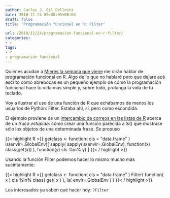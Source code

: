 ```yaml
---
author: Carlos J. Gil Bellosta
date: 2010-11-24 09:08:05+00:00
draft: false
title: 'Programación funcional en R: Filter'

url: /2010/11/24/programacion-funcional-en-r-filter/
categories:
- r
tags:
- r
- programación funcional
---
```


Quienes acudan a [Mieres la semana que viene](http://www.datanalytics.com/2010/10/29/ii-jornadas-de-usuarios-de-r/) me oirán hablar de programación funcional en R. Algo de lo que no hablaré pero que dejaré acá escrito como abrebocas es un pequeño ejemplo de cómo la programación funcional hace tu vida más simple y, sobre todo, prolonga la vida de tu teclado.

Voy a ilustrar el uso de una función de R que echábamos de menos los usuarios de Python: Filter. Estaba ahí, sí, pero como escondida.

El ejemplo proviene de un [intercambio de correos en las listas de R](https://stat.ethz.ch/pipermail/r-help/2010-November/258901.html) acerca de un _truco estúpido_: cómo crear una función parecida a ls() que mostrase sólo los objetos de una determinada frase. Se propuso


{{< highlight R >}}
getclass <- function( cls = "data.frame" ) ls(envir=.GlobalEnv)[
                sapply(
                    sapply(ls(envir=.GlobalEnv), function(x) class(get(x)) ),
                    function(y) cls %in% y)   ]
{{< / highlight >}}


Usando la función Filter podemos hacer lo mismo mucho más sucintamente:


{{< highlight R >}}
getclass <- function( cls = "data.frame" )
    Filter( function( x ) cls %in% class( get( x ) ),
                ls( envir=.GlobalEnv ) )
{{< / highlight >}}


Los interesados ya saben qué hacer hoy: `?Filter`
